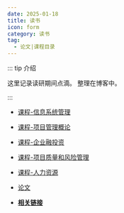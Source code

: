 ```yaml
---
date: 2025-01-18
title: 读书
icon: form
category: 读书
tag:
  - 论文|课程目录
---
```


::: tip 介绍

这里记录读研期间点滴。
整理在博客中。

:::

<!-- more -->

- [课程-信息系统管理](course_IT_manage.md)
- [课程-项目管理概论](course_PM_manage.md)
- [课程-企业融投资](course_enterprise_investment_and_financing_manage.md)
- [课程-项目质量和风险管理](course_quality_risk_manage.md)
- [课程-人力资源](course_human_resource_manage.md) 
- [论文](paper.md)

- [**相关链接**]()
